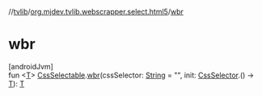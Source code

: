 //[tvlib](../../index.md)/[org.mjdev.tvlib.webscrapper.select.html5](index.md)/[wbr](wbr.md)

# wbr

[androidJvm]\
fun &lt;[T](wbr.md)&gt; [CssSelectable](../org.mjdev.tvlib.webscrapper.select/-css-selectable/index.md).[wbr](wbr.md)(cssSelector: [String](https://kotlinlang.org/api/latest/jvm/stdlib/kotlin/-string/index.html) = &quot;&quot;, init: [CssSelector](../org.mjdev.tvlib.webscrapper.select/-css-selector/index.md).() -&gt; [T](wbr.md)): [T](wbr.md)
